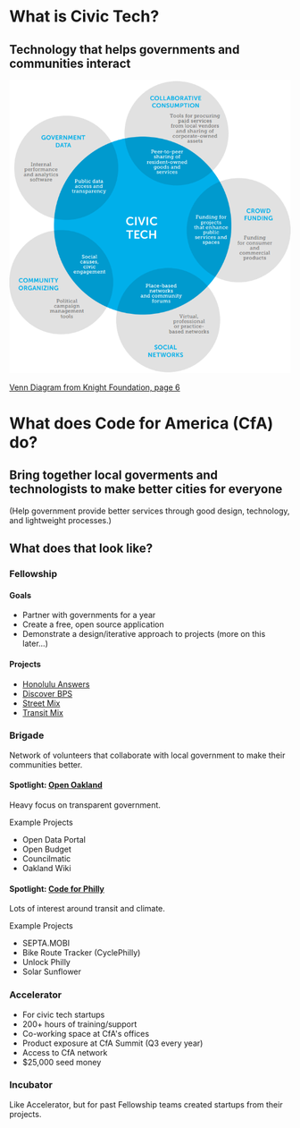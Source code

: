 # What is Civic Tech?

## Technology that helps governments and communities interact

![Civic Tech Venn Diagram](images/civic_tech_venn_diagram.png)

[Venn Diagram from Knight Foundation, page 6](http://www.knightfoundation.org/media/uploads/publication_pdfs/knight-civic-tech.pdf)


# What does Code for America (CfA) do?

## Bring together **local goverments** and **technologists** to make **better cities for everyone**

(Help government provide better services through good design, technology, and lightweight processes.)

## What does that look like?

### Fellowship

#### Goals

- Partner with governments for a year
- Create a free, open source application
- Demonstrate a design/iterative approach to projects (more on this later...)

#### Projects

- [Honolulu Answers](http://answers.honolulu.gov/)
- [Discover BPS](http://www.discoverbps.org/)
- [Street Mix](http://streetmix.net/)
- [Transit Mix](http://www.transitmix.net/)

### Brigade

Network of volunteers that collaborate with local government to make their communities better.

#### Spotlight: [Open Oakland](http://openoakland.org/)

Heavy focus on transparent government.

Example Projects
- Open Data Portal
- Open Budget
- Councilmatic
- Oakland Wiki

#### Spotlight: [Code for Philly](http://codeforphilly.org/)

Lots of interest around transit and climate.

Example Projects
- SEPTA.MOBI
- Bike Route Tracker (CyclePhilly)
- Unlock Philly
- Solar Sunflower

### Accelerator

- For civic tech startups
- 200+ hours of training/support
- Co-working space at CfA's offices
- Product exposure at CfA Summit (Q3 every year)
- Access to CfA network
- $25,000 seed money

### Incubator

Like Accelerator, but for past Fellowship teams created startups from their projects.